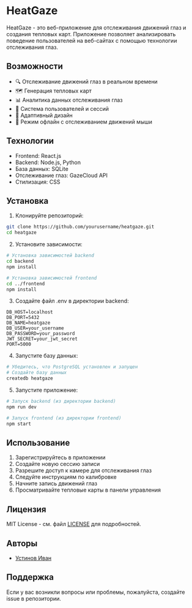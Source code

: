 # HeatGaze

HeatGaze - это веб-приложение для отслеживания движений глаз и создания тепловых карт. Приложение позволяет анализировать поведение пользователей на веб-сайтах с помощью технологии отслеживания глаз.

## Возможности

- 🔍 Отслеживание движений глаз в реальном времени
- 🗺️ Генерация тепловых карт
- 📊 Аналитика данных отслеживания глаз
- 👥 Система пользователей и сессий
- 📱 Адаптивный дизайн
- 🔄 Режим офлайн с отслеживанием движений мыши

## Технологии

- Frontend: React.js
- Backend: Node.js, Python
- База данных: SQLite
- Отслеживание глаз: GazeCloud API
- Стилизация: CSS

## Установка

1. Клонируйте репозиторий:
```bash
git clone https://github.com/yourusername/heatgaze.git
cd heatgaze
```

2. Установите зависимости:
```bash
# Установка зависимостей backend
cd backend
npm install

# Установка зависимостей frontend
cd ../frontend
npm install
```

3. Создайте файл .env в директории backend:
```env
DB_HOST=localhost
DB_PORT=5432
DB_NAME=heatgaze
DB_USER=your_username
DB_PASSWORD=your_password
JWT_SECRET=your_jwt_secret
PORT=5000
```

4. Запустите базу данных:
```bash
# Убедитесь, что PostgreSQL установлен и запущен
# Создайте базу данных
createdb heatgaze
```

5. Запустите приложение:
```bash
# Запуск backend (из директории backend)
npm run dev

# Запуск frontend (из директории frontend)
npm start
```

## Использование

1. Зарегистрируйтесь в приложении
2. Создайте новую сессию записи
3. Разрешите доступ к камере для отслеживания глаз
4. Следуйте инструкциям по калибровке
5. Начните запись движений глаз
6. Просматривайте тепловые карты в панели управления

## Лицензия

MIT License - см. файл [LICENSE](LICENSE) для подробностей.

## Авторы

- [Устинов Иван](https://github.com/owolink)

## Поддержка

Если у вас возникли вопросы или проблемы, пожалуйста, создайте issue в репозитории. 